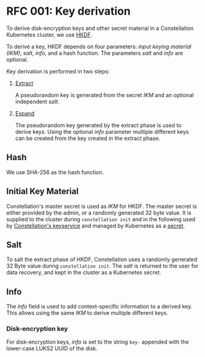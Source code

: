 # RFC 001: Key derivation

To derive disk-encryption keys and other secret material in a Constellation Kubernetes cluster, we use [HKDF](https://datatracker.ietf.org/doc/html/rfc5869).

To derive a key, HKDF depends on four parameters: *input keying material (IKM)*, *salt*, *info*, and a hash function.
The parameters *salt* and *info* are optional.

Key derivation is performed in two steps:

1. [Extract](https://datatracker.ietf.org/doc/html/rfc5869#section-2.2)

    A pseudorandom key is generated from the secret *IKM* and an optional independent *salt*.

2. [Expand](https://datatracker.ietf.org/doc/html/rfc5869#section-2.3)

    The pseudorandom key generated by the extract phase is used to derive keys.
    Using the optional *info* parameter multiple different keys can be created from the key created in the extract phase.

## Hash

We use SHA-256 as the hash function.

## Initial Key Material

Constellation's master secret is used as *IKM* for HKDF.
The master secret is either provided by the admin, or a randomly generated 32 byte value.
It is supplied to the cluster during `constellation init` and in the following used by [Constellation's keyservice](../keyservice/) and managed by Kubernetes as a [secret](https://kubernetes.io/docs/concepts/configuration/secret/).

## Salt

To salt the extract phase of HKDF, Constellation uses a randomly generated 32 Byte value during `constellation init`.
The *salt* is returned to the user for data recovery, and kept in the cluster as a Kubernetes secret.

## Info

The *info* field is used to add context-specific information to a derived key.
This allows using the same *IKM* to derive multiple different keys.

### Disk-encryption key

For disk-encryption keys, *info* is set to the string `key-` appended with the lower-case LUKS2 UUID of the disk.
